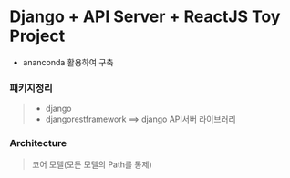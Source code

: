 # Django + API Server + ReactJS Toy Project

* ananconda 활용하여 구축 

### 패키지정리

> * django 
> * djangorestframework ==> django API서버 라이브러리


### Architecture

> 코어 모델(모든 모델의 Path를 통제)
